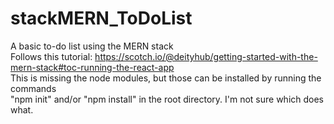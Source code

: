 # stackMERN_ToDoList
A basic to-do list using the MERN stack<br />
Follows this tutorial: https://scotch.io/@deityhub/getting-started-with-the-mern-stack#toc-running-the-react-app
<br />
This is missing the node modules, but those can be installed by running the commands<br />
"npm init" and/or "npm install" in the root directory. I'm not sure which does what.
